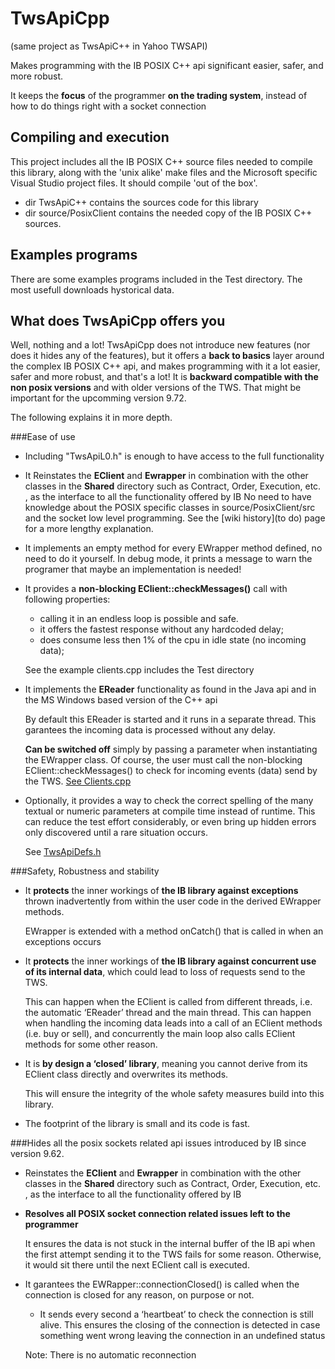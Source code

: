 # TwsApiCpp
(same project as TwsApiC++ in Yahoo TWSAPI)

Makes programming with the IB POSIX C++ api significant easier, safer, and more robust.

It keeps the **focus** of the programmer **on the trading system**, instead of how to do things right with a socket connection

## Compiling and execution
This project includes all the IB POSIX C++ source files needed to compile this library, along with the 'unix alike' make files and the Microsoft specific Visual Studio project files. It should compile 'out of the box'.

* dir TwsApiC++ contains the sources code for this library
* dir source/PosixClient contains the needed copy of the IB POSIX C++ sources.

## Examples programs
There are some examples programs included in the Test directory. The most usefull downloads hystorical data.

## What does TwsApiCpp offers you

Well, nothing and a lot! TwsApiCpp does not introduce new features (nor does it hides any of the features), but it offers a **back to basics** layer around the complex IB POSIX C++ api, and makes programming with it a lot easier, safer and more robust, and that's a lot! It is **backward compatible with the non posix versions** and with older versions of the TWS. That might be important for the upcomming version 9.72.

The following explains it in more depth.

###Ease of use
* Including "TwsApiL0.h" is enough to have access to the full functionality

* It Reinstates the **EClient** and **Ewrapper** in combination with the other classes in the **Shared** directory such as Contract, Order, Execution, etc. , as the interface to all the functionality offered by IB
  No need to have knowledge about the POSIX specific classes in source/PosixClient/src and the socket low level programming. See the [wiki history](to do) page for a more lengthy explanation.

* It implements an empty method for every EWrapper method defined, no need to do it yourself.
  In debug mode, it prints a message to warn the programer that maybe an implementation is needed!

* It provides a **non-blocking EClient::checkMessages()** call with following properties:
  - calling it in an endless loop is possible and safe.
  - it offers the fastest response without any hardcoded delay;
  - does consume less then 1% of the cpu in idle state (no incoming data);

  See the example clients.cpp includes the Test directory
  
* It implements the **EReader** functionality as found in the Java api and in the MS Windows based version of the C++ api

  By default this EReader is started and it runs in a separate thread. This garantees the incoming data is processed without any delay.

  **Can be switched off** simply by passing a parameter when instantiating the EWrapper class. Of course, the user must call the non-blocking EClient::checkMessages() to check for incoming events (data) send by the TWS. [See Clients.cpp](https://github.com/JanBoonen/TwsApiCpp/blob/master/TwsApiC++/Test/Src/Clients.cpp)

* Optionally, it provides a way to check the correct spelling of the many textual or numeric parameters at compile time instead of runtime. This can reduce the test effort considerably, or even bring up hidden errors only discovered until a rare situation occurs.

  See [TwsApiDefs.h](https://github.com/JanBoonen/TwsApiCpp/blob/master/TwsApiC++/Api/TwsApiDefs.h)
  

###Safety, Robustness and stability
* It **protects** the inner workings of **the IB library against exceptions** thrown inadvertently from within the user code in the derived EWrapper methods.

  EWrapper is extended with a method onCatch() that is called in when an exceptions occurs 

* It **protects** the inner workings of **the IB library against concurrent use of its internal data**, which could lead to loss of requests send to the TWS.

  This can happen when the EClient is called from different threads, i.e. the automatic ‘EReader’ thread and the main thread. This can happen when handling the incoming data leads into a call of an EClient methods (i.e. buy or sell), and concurrently the main loop also calls EClient methods for some other reason.

* It is **by design a ‘closed’ library**, meaning you cannot derive from its EClient class directly and overwrites its methods.

  This will ensure the integrity of the whole safety measures build into this library.

* The footprint of the library is small and its code is fast. 


###Hides all the posix sockets related api issues introduced by IB since version 9.62.
* Reinstates the **EClient** and **Ewrapper** in combination with the other classes in the **Shared** directory such as Contract, Order, Execution, etc. , as the interface to all the functionality offered by IB

* **Resolves all POSIX socket connection related issues left to the programmer**

  It ensures the data is not stuck in the internal buffer of the IB api when the first attempt sending it to the TWS fails for some reason. Otherwise, it would sit there until the next EClient call is executed.

* It garantees the EWRapper::connectionClosed() is called when the connection is closed for any reason, on purpose or not.

    - It sends every second a ‘heartbeat’ to check the connection is still alive. This ensures the closing of the connection is detected in case something went wrong leaving the connection in an undefined status

  Note: There is no automatic reconnection




